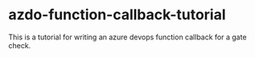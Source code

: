# azdo-function-callback-tutorial
This is a tutorial for writing an azure devops function callback for a gate check.
